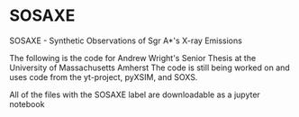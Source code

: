 # SOSAXE
SOSAXE - Synthetic Observations of Sgr A*'s X-ray Emissions

The following is the code for Andrew Wright's Senior Thesis at the University of Massachusetts Amherst
The code is still being worked on and uses code from the  yt-project, pyXSIM, and SOXS.

All of the files with the SOSAXE label are downloadable as a jupyter notebook


